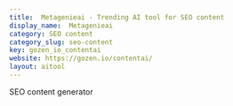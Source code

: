 ```yaml
---
title:  Metagenieai - Trending AI tool for SEO content
display_name:  Metagenieai
category: SEO content
category_slug: seo-content
key: gozen_io_contentai
website: https://gozen.io/contentai/
layout: aitool
---
```


SEO content generator
